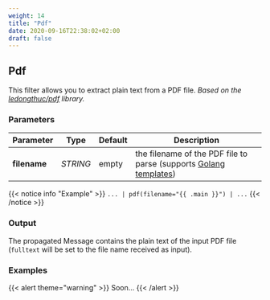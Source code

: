 ```yaml
---
weight: 14
title: "Pdf"
date: 2020-09-16T22:38:02+02:00
draft: false
---
```


## Pdf

This filter allows you to extract plain text from a PDF file. 
_Based on the [ledongthuc/pdf](https://github.com/ledongthuc/pdf) library._

### Parameters

 | Parameter | Type | Default | Description 
 | --- | --- | --- | --- |
 | **filename** | _STRING_ | empty | the filename of the PDF file to parse (supports [Golang templates](https://golang.org/pkg/text/template/)) |
 
{{< notice info "Example" >}} 
`... | pdf(filename="{{ .main }}") | ...`
{{< /notice >}}

### Output

The propagated Message contains the plain text of the input PDF file (`fulltext` will be set to the file name received as input). 

### Examples

{{< alert theme="warning" >}}
Soon...
{{< /alert >}} 